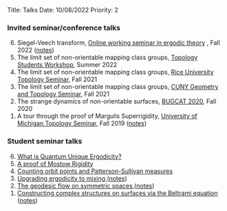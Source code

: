 Title: Talks
Date: 10/08/2022
Priority: 2

### Invited seminar/conference talks

<div>
<ol reversed>
  <li>Siegel-Veech transform, <a href="http://www.math.utah.edu/~chaika/workingseminar">Online working seminar in ergodic theory</a> , Fall 2022 (<a href="pdfs/notes/sv-talk.pdf">notes</a>)</li>
  <li>The limit set of non-orientable mapping class groups,
<a href="https://dmargalit7.math.gatech.edu/tsw22/index.shtml">
  Topology Students Workshop</a>, Summer 2022</li><li>The limit set of non-orientable mapping class groups,
<a href="https://docs.google.com/document/d/1aqMtR4Xiqh5HwbPJnpo4gtetr6lx_I9KueRyo0fvp4A/edit">
  Rice University Topology Seminar</a>, Fall 2021</li>
  <li>The limit set of non-orientable mapping class groups,
<a href="http://comet.lehman.cuny.edu/behrstock/seminar/F21/khan.html">CUNY Geometry and Topology Seminar</a>,
Fall 2021</li>
  <li>The strange dynamics of non-orientable surfaces, <a href="http://seminars.math.binghamton.edu/BUGCAT/">BUGCAT 2020</a>, Fall 2020</li>
  <li>A tour through the proof of Margulis Superrigidity, <a href="http://www.math.lsa.umich.edu/seminars_events/events_detail.php?id=6270">
  University of Michigan Topology Seminar</a>, Fall 2019
  (<a href="pdfs/notes/superrigidity_talk.pdf">notes</a>)</li>
</ol>
</div>

### Student seminar talks

<div>
<ol reversed>
  <li><a href="https://lsa.umich.edu/math/news-events/all-events.detail.html/87553-21643786.html">
  What is Quantum Unique Ergodicity?
  </a></li>
  <li><a href="http://www.math.lsa.umich.edu/seminars_events/events_detail.php?id=6361">
  A proof of Mostow Rigidity
  </a></li>
  <li><a href="http://www.math.lsa.umich.edu/seminars_events/events_detail.php?id=6307">
  Counting orbit points and Patterson-Sullivan measures
	</a></li>
	<li><a href="http://www.math.lsa.umich.edu/seminars_events/events_detail.php?id=6116">
 Upgrading ergodicity to mixing
	  </a>(<a href="pdfs/notes/howe_moore.pdf">notes</a>)</li>
	  <li><a href="http://www.math.lsa.umich.edu/seminars_events/events_detail.php?id=5913">
	  The geodesic flow on symmetric spaces
	  </a>(<a href="pdfs/notes/geodesic_flow_symmetric_space.pdf">notes</a>)</li>
	  <li><a href="http://www.math.lsa.umich.edu/seminars_events/events_detail.php?id=5525">
	  Constructing complex structures on surfaces via the Beltrami equation
	  </a>(<a href="pdfs/notes/beltrami_notes.pdf">notes</a>)</li>
	</ol>
</div>
